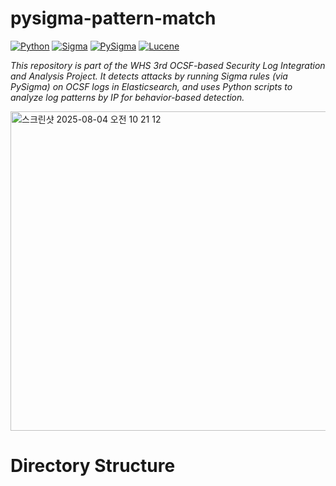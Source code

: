# pysigma-pattern-match

[![Python](https://img.shields.io/badge/Python-3.8%2B-3776AB?logo=python&logoColor=white)](https://www.python.org/)
[![Sigma](https://img.shields.io/badge/Sigma%20Rules-YAML-009688?logo=yaml&logoColor=white)](https://github.com/SigmaHQ/sigma)
[![PySigma](https://img.shields.io/badge/PySigma-2962FF?logo=python&logoColor=white)](https://github.com/SigmaHQ/pySigma)
[![Lucene](https://img.shields.io/badge/Lucene-Query-005571?logo=apache&logoColor=white)](https://lucene.apache.org/)

_This repository is part of the WHS 3rd OCSF-based Security Log Integration and Analysis Project. It detects attacks by running Sigma rules (via PySigma) on OCSF logs in Elasticsearch, and uses Python scripts to analyze log patterns by IP for behavior-based detection._

<img width="1007" height="511" alt="스크린샷 2025-08-04 오전 10 21 12" src="https://github.com/user-attachments/assets/1883c00f-172f-4c88-b7d5-6ee73eb85a74" />

# Directory Structure
